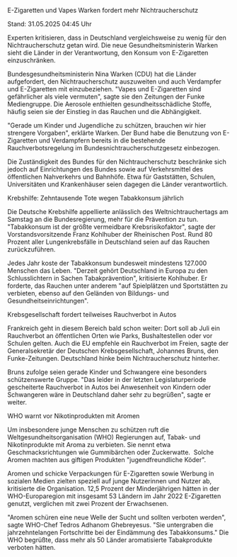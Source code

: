 
E-Zigaretten und Vapes
Warken fordert mehr Nichtraucherschutz


Stand: 31.05.2025 04:45 Uhr


Experten kritisieren, dass in Deutschland vergleichsweise zu wenig für den Nichtraucherschutz getan wird. Die neue Gesundheitsministerin Warken sieht die Länder in der Verantwortung, den Konsum von E-Zigaretten einzuschränken.



Bundesgesundheitsministerin Nina Warken (CDU) hat die Länder aufgefordert, den Nichtraucherschutz auszuweiten und auch Verdampfer und E-Zigaretten mit einzubeziehen. "Vapes und E-Zigaretten sind gefährlicher als viele vermuten", sagte sie den Zeitungen der Funke Mediengruppe. Die Aerosole enthielten gesundheitsschädliche Stoffe, häufig seien sie der Einstieg in das Rauchen und die Abhängigkeit.


"Gerade um Kinder und Jugendliche zu schützen, brauchen wir hier strengere Vorgaben", erklärte Warken. Der Bund habe die Benutzung von E-Zigaretten und Verdampfern bereits in die bestehende Rauchverbotsregelung im Bundesnichtraucherschutzgesetz einbezogen.


Die Zuständigkeit des Bundes für den Nichtraucherschutz beschränke sich jedoch auf Einrichtungen des Bundes sowie auf Verkehrsmittel des öffentlichen Nahverkehrs und Bahnhöfe. Etwa für Gaststätten, Schulen, Universitäten und Krankenhäuser seien dagegen die Länder verantwortlich.

Krebshilfe: Zehntausende Tote wegen Tabakkonsum jährlich


Die Deutsche Krebshilfe appellierte anlässlich des Weltnichtrauchertags am Samstag an die Bundesregierung, mehr für die Prävention zu tun. "Tabakkonsum ist der größte vermeidbare Krebsrisikofaktor", sagte der Vorstandsvorsitzende Franz Kohlhuber der Rheinischen Post. Rund 80 Prozent aller Lungenkrebsfälle in Deutschland seien auf das Rauchen zurückzuführen.


Jedes Jahr koste der Tabakkonsum bundesweit mindestens 127.000 Menschen das Leben. "Derzeit gehört Deutschland in Europa zu den Schlusslichtern in Sachen Tabakprävention", kritisierte Kohlhuber. Er forderte, das Rauchen unter anderem "auf Spielplätzen und Sportstätten zu verbieten, ebenso auf den Geländen von Bildungs- und Gesundheitseinrichtungen".

Krebsgesellschaft fordert teilweises Rauchverbot in Autos


Frankreich geht in diesem Bereich bald schon weiter: Dort soll ab Juli ein Rauchverbot an öffentlichen Orten wie Parks, Bushaltestellen oder vor Schulen gelten. Auch die EU empfehle ein Rauchverbot im Freien, sagte der Generalsekretär der Deutschen Krebsgesellschaft, Johannes Bruns, den Funke-Zeitungen. Deutschland hinke beim Nichtraucherschutz hinterher.


Bruns zufolge seien gerade Kinder und Schwangere eine besonders schützenswerte Gruppe. "Das leider in der letzten Legislaturperiode gescheiterte Rauchverbot in Autos bei Anwesenheit von Kindern oder Schwangeren wäre in Deutschland daher sehr zu begrüßen", sagte er weiter.

WHO warnt vor Nikotinprodukten mit Aromen


Um insbesondere junge Menschen zu schützen ruft die Weltgesundheitsorganisation (WHO) Regierungen auf, Tabak- und Nikotinprodukte mit Aroma zu verbieten. Sie nennt etwa Geschmacksrichtungen wie Gummibärchen oder Zuckerwatte.  Solche Aromen machten aus giftigen Produkten "jugendfreundliche Köder".


Aromen und schicke Verpackungen für E-Zigaretten sowie Werbung in sozialen Medien zielten speziell auf junge Nutzerinnen und Nutzer ab, kritisierte die Organisation. 12,5 Prozent der Minderjährigen hätten in der WHO-Europaregion mit insgesamt 53 Ländern im Jahr 2022 E-Zigaretten genutzt, verglichen mit zwei Prozent der Erwachsenen.


"Aromen schüren eine neue Welle der Sucht und sollten verboten werden", sagte WHO-Chef Tedros Adhanom Ghebreyesus. "Sie untergraben die jahrzehntelangen Fortschritte bei der Eindämmung des Tabakkonsums." Die WHO begrüßte, dass mehr als 50 Länder aromatisierte Tabakprodukte verboten hätten.

